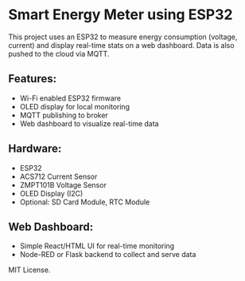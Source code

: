 # Smart Energy Meter using ESP32

This project uses an ESP32 to measure energy consumption (voltage, current) and display real-time stats on a web dashboard. Data is also pushed to the cloud via MQTT.

## Features:
- Wi-Fi enabled ESP32 firmware
- OLED display for local monitoring
- MQTT publishing to broker
- Web dashboard to visualize real-time data

## Hardware:
- ESP32
- ACS712 Current Sensor
- ZMPT101B Voltage Sensor
- OLED Display (I2C)
- Optional: SD Card Module, RTC Module

## Web Dashboard:
- Simple React/HTML UI for real-time monitoring
- Node-RED or Flask backend to collect and serve data

MIT License.

